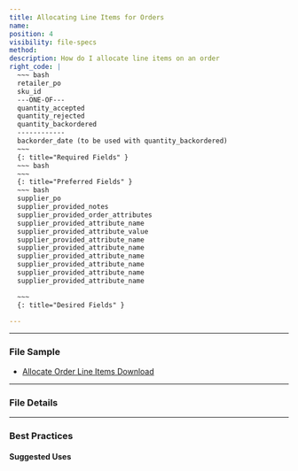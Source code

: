 ```yaml
---
title: Allocating Line Items for Orders
name:
position: 4
visibility: file-specs
method:
description: How do I allocate line items on an order
right_code: |
  ~~~ bash
  retailer_po
  sku_id
  ---ONE-OF---
  quantity_accepted
  quantity_rejected
  quantity_backordered
  ------------
  backorder_date (to be used with quantity_backordered)
  ~~~
  {: title="Required Fields" }
  ~~~ bash
  ~~~
  {: title="Preferred Fields" }
  ~~~ bash
  supplier_po
  supplier_provided_notes
  supplier_provided_order_attributes
  supplier_provided_attribute_name
  supplier_provided_attribute_value
  supplier_provided_attribute_name
  supplier_provided_attribute_name
  supplier_provided_attribute_name
  supplier_provided_attribute_name
  supplier_provided_attribute_name
  supplier_provided_attribute_name

  ~~~
  {: title="Desired Fields" }

---
```

----
### File Sample
* <a href="https://s3-us-west-2.amazonaws.com/crux-kb/file-samples/supplier-use-cases/order_allocate_line_items_detail.xlsx">Allocate Order Line Items Download</a>

----
### File Details

----
### Best Practices

#### Suggested Uses